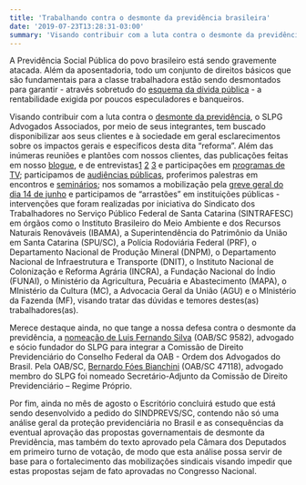 ```yaml
---
title: 'Trabalhando contra o desmonte da previdência brasileira'
date: '2019-07-23T13:28:31-03:00'
summary: 'Visando contribuir com a luta contra o desmonte da previdência, o SLPG Advogados Associados, por meio de seus integrantes, tem buscado disponibilizar aos seus clientes e à sociedade em geral esclarecimentos sobre os impactos gerais e específicos desta dita “reforma”. Além das inúmeras reuniões e plantões com nossos clientes, das publicações feitas em nosso blogue, e de entrevistase participações em programas de TV; participamos de audiências públicas, proferimos palestras em encontros e seminários; nos somamos a mobilização pela greve geral do dia 14 de junho e participamos de “arrastões” em instituições públicas...'
---
```


A Previdência Social Pública do povo brasileiro está sendo gravemente atacada. Além da aposentadoria, todo um conjunto de direitos básicos que são fundamentais para a classe trabalhadora estão sendo desmontados para garantir - através sobretudo do [esquema da dívida pública](http://www.youtube.com/watch?v=anlS-e663jU&t=7s) - a rentabilidade exigida por poucos especuladores e banqueiros.

Visando contribuir com a luta contra o [desmonte da previdência](http://youtu.be/nH9ylG11XgM), o SLPG Advogados Associados, por meio de seus integrantes, tem buscado disponibilizar aos seus clientes e à sociedade em geral esclarecimentos sobre os impactos gerais e específicos desta dita “reforma”. Além das inúmeras reuniões e plantões com nossos clientes, das publicações feitas em nosso [blogue](/blogue), e de entrevistas[1](http://desacato.info/retrospectiva-os-passos-de-uma-destruicao/) [2](http://youtu.be/AXStPeOppHE) [3](http://youtu.be/SGQSydVuZjs?list=PLBEsi05g3gwGkOwrqo6NExly4wntJHvkg) e participações em [programas de TV](http://youtu.be/OUNj0ZSAzfk); participamos de [audiências públicas](http://youtu.be/2DwlCIP0MQ0?list=PLBEsi05g3gwGkOwrqo6NExly4wntJHvkg), proferimos palestras em encontros e [seminários](http://youtu.be/7E_T95igO1s?list=PLBEsi05g3gwGkOwrqo6NExly4wntJHvkg); nos somamos a mobilização pela [greve geral do dia 14 de junho](/noticias/nota-publica-de-adesao-e-apoio-a-greve-geral-de-14-de-junho) e participamos de “arrastões” em instituições públicas - intervenções que foram realizadas por iniciativa do Sindicato dos Trabalhadores no Serviço Público Federal de Santa Catarina (SINTRAFESC) em órgãos como o Instituto Brasileiro do Meio Ambiente e dos Recursos Naturais Renováveis (IBAMA), a Superintendência do Patrimônio da União em Santa Catarina (SPU/SC), a Polícia Rodoviária Federal (PRF), o Departamento Nacional de Produção Mineral (DNPM), o Departamento Nacional de Infraestrutura e Transporte (DNIT), o Instituto Nacional de Colonização e Reforma Agrária (INCRA), a Fundação Nacional do Índio (FUNAI), o Ministério da Agricultura, Pecuária e Abastecimento (MAPA), o MInistério da Cultura (MC), a Advocacia Geral da União (AGU) e o MInistério da Fazenda (MF), visando tratar das dúvidas e temores destes(as) trabalhadores(as).

Merece destaque ainda, no que tange a nossa defesa contra o desmonte da previdência, a [nomeação de Luis Fernando Silva](/noticias/luis-fernando-silva-e-nomeado-integrante-da-comissao-de-direito-previdenciario-do-conselho) (OAB/SC 9582), advogado e sócio fundador do SLPG para integrar a Comissão de Direito Previdenciário do Conselho Federal da OAB - Ordem dos Advogados do Brasil. Pela OAB/SC, [Bernardo Fóes Bianchini](/noticias/advogadosas-do-slpg-integrarao-comissoes-da-oab-sc) (OAB/SC 47118), advogado membro do SLPG foi nomeado Secretário-Adjunto da Comissão de Direito Previdenciário – Regime Próprio.

Por fim, ainda no mês de agosto o Escritório concluirá estudo que está sendo desenvolvido a pedido do SINDPREVS/SC, contendo não só uma análise geral da proteção previdenciária no Brasil e as consequências da eventual aprovação das propostas governamentais de desmonte da Previdência, mas também do texto aprovado pela Câmara dos Deputados em primeiro turno de votação, de modo que esta análise possa servir de base para o fortalecimento das mobilizações sindicais visando impedir que estas propostas sejam de fato aprovadas no Congresso Nacional.
